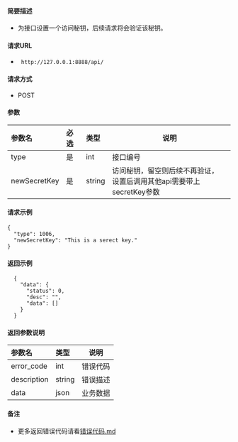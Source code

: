 #### 简要描述

- 为接口设置一个访问秘钥，后续请求将会验证该秘钥。

#### 请求URL

- ` http://127.0.0.1:8888/api/`

#### 请求方式

- POST

#### 参数

| 参数名       | 必选 | 类型     | 说明             |   
|:----------|:---|:-------|----------------|   
| type      | 是  | int    | 接口编号           |   
| newSecretKey | 是  | string | 访问秘钥，留空则后续不再验证，<br/>设置后调用其他api需要带上secretKey参数 |   

#### 请求示例

```
{
  "type": 1006,
  "newSecretKey": "This is a serect key."
}
```

#### 返回示例

``` 
  {
    "data": {
      "status": 0,
      "desc": "",
      "data": []
    }
  }
```

#### 返回参数说明

| 参数名         | 类型     | 说明   |   
|:------------|:-------|------|   
| error_code  | int    | 错误代码 |   
| description | string | 错误描述 |   
| data        | json   | 业务数据 |   

#### 备注

- 更多返回错误代码请看[错误代码.md](../错误代码.md)








